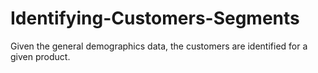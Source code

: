# Identifying-Customers-Segments
Given the general demographics data, the customers are identified for a given product.

